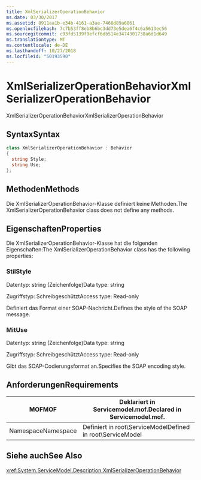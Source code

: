 ```yaml
---
title: XmlSerializerOperationBehavior
ms.date: 03/30/2017
ms.assetid: 8911aa1b-e34b-4161-a3ae-7468d89a6861
ms.openlocfilehash: 7c7b53ff8eb8b6bc3dd73e5dea6f4c6a5613ec56
ms.sourcegitcommit: c93fd5139f9efcf6db514e3474301738a6d1d649
ms.translationtype: MT
ms.contentlocale: de-DE
ms.lasthandoff: 10/27/2018
ms.locfileid: "50193590"
---
```

# <a name="xmlserializeroperationbehavior"></a><span data-ttu-id="83262-102">XmlSerializerOperationBehavior</span><span class="sxs-lookup"><span data-stu-id="83262-102">XmlSerializerOperationBehavior</span></span>
<span data-ttu-id="83262-103">XmlSerializerOperationBehavior</span><span class="sxs-lookup"><span data-stu-id="83262-103">XmlSerializerOperationBehavior</span></span>  
  
## <a name="syntax"></a><span data-ttu-id="83262-104">Syntax</span><span class="sxs-lookup"><span data-stu-id="83262-104">Syntax</span></span>  
  
```csharp
class XmlSerializerOperationBehavior : Behavior  
{  
  string Style;  
  string Use;  
};  
```  
  
## <a name="methods"></a><span data-ttu-id="83262-105">Methoden</span><span class="sxs-lookup"><span data-stu-id="83262-105">Methods</span></span>  
 <span data-ttu-id="83262-106">Die XmlSerializerOperationBehavior-Klasse definiert keine Methoden.</span><span class="sxs-lookup"><span data-stu-id="83262-106">The XmlSerializerOperationBehavior class does not define any methods.</span></span>  
  
## <a name="properties"></a><span data-ttu-id="83262-107">Eigenschaften</span><span class="sxs-lookup"><span data-stu-id="83262-107">Properties</span></span>  
 <span data-ttu-id="83262-108">Die XmlSerializerOperationBehavior-Klasse hat die folgenden Eigenschaften:</span><span class="sxs-lookup"><span data-stu-id="83262-108">The XmlSerializerOperationBehavior class has the following properties:</span></span>  
  
### <a name="style"></a><span data-ttu-id="83262-109">Stil</span><span class="sxs-lookup"><span data-stu-id="83262-109">Style</span></span>  
 <span data-ttu-id="83262-110">Datentyp: string (Zeichenfolge)</span><span class="sxs-lookup"><span data-stu-id="83262-110">Data type: string</span></span>  
  
 <span data-ttu-id="83262-111">Zugriffstyp: Schreibgeschützt</span><span class="sxs-lookup"><span data-stu-id="83262-111">Access type: Read-only</span></span>  
  
 <span data-ttu-id="83262-112">Definiert das Format einer SOAP-Nachricht.</span><span class="sxs-lookup"><span data-stu-id="83262-112">Defines the style of the SOAP message.</span></span>  
  
### <a name="use"></a><span data-ttu-id="83262-113">Mit</span><span class="sxs-lookup"><span data-stu-id="83262-113">Use</span></span>  
 <span data-ttu-id="83262-114">Datentyp: string (Zeichenfolge)</span><span class="sxs-lookup"><span data-stu-id="83262-114">Data type: string</span></span>  
  
 <span data-ttu-id="83262-115">Zugriffstyp: Schreibgeschützt</span><span class="sxs-lookup"><span data-stu-id="83262-115">Access type: Read-only</span></span>  
  
 <span data-ttu-id="83262-116">Gibt das SOAP-Codierungsformat an.</span><span class="sxs-lookup"><span data-stu-id="83262-116">Specifies the SOAP encoding style.</span></span>  
  
## <a name="requirements"></a><span data-ttu-id="83262-117">Anforderungen</span><span class="sxs-lookup"><span data-stu-id="83262-117">Requirements</span></span>  
  
|<span data-ttu-id="83262-118">MOF</span><span class="sxs-lookup"><span data-stu-id="83262-118">MOF</span></span>|<span data-ttu-id="83262-119">Deklariert in Servicemodel.mof.</span><span class="sxs-lookup"><span data-stu-id="83262-119">Declared in Servicemodel.mof.</span></span>|  
|---------|-----------------------------------|  
|<span data-ttu-id="83262-120">Namespace</span><span class="sxs-lookup"><span data-stu-id="83262-120">Namespace</span></span>|<span data-ttu-id="83262-121">Definiert in root\ServiceModel</span><span class="sxs-lookup"><span data-stu-id="83262-121">Defined in root\ServiceModel</span></span>|  
  
## <a name="see-also"></a><span data-ttu-id="83262-122">Siehe auch</span><span class="sxs-lookup"><span data-stu-id="83262-122">See Also</span></span>  
 <xref:System.ServiceModel.Description.XmlSerializerOperationBehavior>
